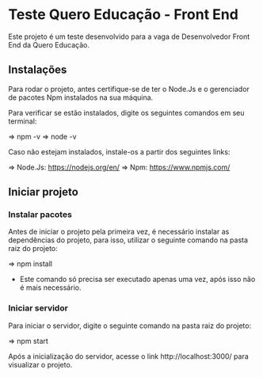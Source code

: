 # Teste Quero Educação - Front End
Este projeto é um teste desenvolvido para a vaga de Desenvolvedor Front End da Quero Educação.

## Instalações
Para rodar o projeto, antes certifique-se de ter o Node.Js e o gerenciador de pacotes Npm instalados na sua máquina.

Para verificar se estão instalados, digite os seguintes comandos em seu terminal:

=> npm -v
=> node -v


Caso não estejam instalados, instale-os a partir dos seguintes links:

=> Node.Js:  https://nodejs.org/en/
=> Npm:  https://www.npmjs.com/

## Iniciar projeto

### Instalar pacotes
Antes de iniciar o projeto pela primeira vez, é necessário instalar as dependências do projeto, para isso, utilizar o seguinte comando na pasta raiz do projeto:

=> npm install

* Este comando só precisa ser executado apenas uma vez, após isso não é mais necessário.


### Iniciar servidor

Para iniciar o servidor, digite o seguinte comando na pasta raiz do projeto:

=> npm start

Após a inicialização do servidor, acesse o link http://localhost:3000/ para visualizar o projeto.